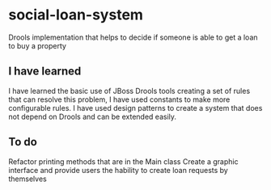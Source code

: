 # social-loan-system

Drools implementation that helps to decide if someone is able to get a loan to buy a property

## I have learned

I have learned the basic use of JBoss Drools tools creating a set of rules that can resolve this problem, I have used constants to make more configurable rules.
I have used design patterns to create a system that does not depend on Drools and can be extended easily.

## To do

Refactor printing methods that are in the Main class
Create a graphic interface and provide users the hability to create loan requests by themselves
